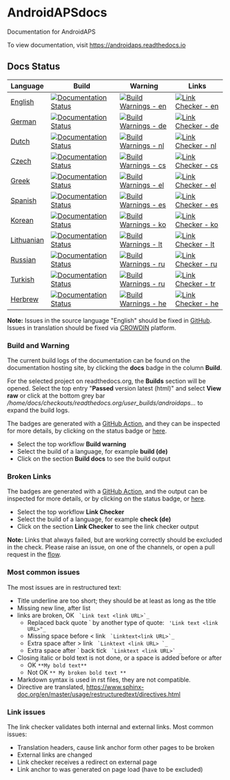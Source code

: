 # AndroidAPSdocs

Documentation for AndroidAPS

To view documentation, visit https://androidaps.readthedocs.io

## Docs Status

| Language | Build | Warning | Links |
| -------- | ----- | ------- | ----- |
| [English](https://androidaps.readthedocs.io/en/latest/)    | [![Documentation Status](https://readthedocs.org/projects/androidaps/badge/?version=latest)](https://readthedocs.org/projects/androidaps/builds/)       | [![Build Warnings - en](https://img.shields.io/endpoint?url=https://gist.githubusercontent.com/Andries-Smit/4d086495590ccb904468b66aecc48bdb/raw/AndroidAPSdocs_build_warnings_en_master.json)](../../actions?query=workflow%3A%22Build+Warnings%22) | [![Link Checker - en](https://img.shields.io/endpoint?url=https://gist.githubusercontent.com/Andries-Smit/fc7bdcb3bc52e1ae006b2435ac6001b4/raw/AndroidAPSdocs_broken_links_en_master.json)](../../actions?query=workflow%3A%22Link+Checker%22) |
| [German](https://androidaps.readthedocs.io/de/latest/)     | [![Documentation Status](https://readthedocs.org/projects/androidaps-de/badge/?version=latest)](https://readthedocs.org/projects/androidaps-de/builds/) | [![Build Warnings - de](https://img.shields.io/endpoint?url=https://gist.githubusercontent.com/Andries-Smit/4d086495590ccb904468b66aecc48bdb/raw/AndroidAPSdocs_build_warnings_de_master.json)](../../actions?query=workflow%3A%22Build+Warnings%22) | [![Link Checker - de](https://img.shields.io/endpoint?url=https://gist.githubusercontent.com/Andries-Smit/fc7bdcb3bc52e1ae006b2435ac6001b4/raw/AndroidAPSdocs_broken_links_de_master.json)](../../actions?query=workflow%3A%22Link+Checker%22) |
| [Dutch](https://androidaps.readthedocs.io/nl/latest/)      | [![Documentation Status](https://readthedocs.org/projects/androidaps-nl/badge/?version=latest)](https://readthedocs.org/projects/androidaps-nl/builds/) | [![Build Warnings - nl](https://img.shields.io/endpoint?url=https://gist.githubusercontent.com/Andries-Smit/4d086495590ccb904468b66aecc48bdb/raw/AndroidAPSdocs_build_warnings_nl_master.json)](../../actions?query=workflow%3A%22Build+Warnings%22) | [![Link Checker - nl](https://img.shields.io/endpoint?url=https://gist.githubusercontent.com/Andries-Smit/fc7bdcb3bc52e1ae006b2435ac6001b4/raw/AndroidAPSdocs_broken_links_nl_master.json)](../../actions?query=workflow%3A%22Link+Checker%22) |
| [Czech](https://androidaps.readthedocs.io/cs/latest/)      | [![Documentation Status](https://readthedocs.org/projects/androidaps-cs/badge/?version=latest)](https://readthedocs.org/projects/androidaps-cs/builds/) | [![Build Warnings - cs](https://img.shields.io/endpoint?url=https://gist.githubusercontent.com/Andries-Smit/4d086495590ccb904468b66aecc48bdb/raw/AndroidAPSdocs_build_warnings_cs_master.json)](../../actions?query=workflow%3A%22Build+Warnings%22) | [![Link Checker - cs](https://img.shields.io/endpoint?url=https://gist.githubusercontent.com/Andries-Smit/fc7bdcb3bc52e1ae006b2435ac6001b4/raw/AndroidAPSdocs_broken_links_cs_master.json)](../../actions?query=workflow%3A%22Link+Checker%22) |
| [Greek](https://androidaps.readthedocs.io/el/latest/)      | [![Documentation Status](https://readthedocs.org/projects/androidaps-el/badge/?version=latest)](https://readthedocs.org/projects/androidaps-el/builds/) | [![Build Warnings - el](https://img.shields.io/endpoint?url=https://gist.githubusercontent.com/Andries-Smit/4d086495590ccb904468b66aecc48bdb/raw/AndroidAPSdocs_build_warnings_el_master.json)](../../actions?query=workflow%3A%22Build+Warnings%22) | [![Link Checker - el](https://img.shields.io/endpoint?url=https://gist.githubusercontent.com/Andries-Smit/fc7bdcb3bc52e1ae006b2435ac6001b4/raw/AndroidAPSdocs_broken_links_el_master.json)](../../actions?query=workflow%3A%22Link+Checker%22) |
| [Spanish](https://androidaps.readthedocs.io/es/latest/)    | [![Documentation Status](https://readthedocs.org/projects/androidaps-es/badge/?version=latest)](https://readthedocs.org/projects/androidaps-es/builds/) | [![Build Warnings - es](https://img.shields.io/endpoint?url=https://gist.githubusercontent.com/Andries-Smit/4d086495590ccb904468b66aecc48bdb/raw/AndroidAPSdocs_build_warnings_es_master.json)](../../actions?query=workflow%3A%22Build+Warnings%22) | [![Link Checker - es](https://img.shields.io/endpoint?url=https://gist.githubusercontent.com/Andries-Smit/fc7bdcb3bc52e1ae006b2435ac6001b4/raw/AndroidAPSdocs_broken_links_es_master.json)](../../actions?query=workflow%3A%22Link+Checker%22) |
| [Korean](https://androidaps.readthedocs.io/ko/latest/)     | [![Documentation Status](https://readthedocs.org/projects/androidaps-ko/badge/?version=latest)](https://readthedocs.org/projects/androidaps-ko/builds/) | [![Build Warnings - ko](https://img.shields.io/endpoint?url=https://gist.githubusercontent.com/Andries-Smit/4d086495590ccb904468b66aecc48bdb/raw/AndroidAPSdocs_build_warnings_ko_master.json)](../../actions?query=workflow%3A%22Build+Warnings%22) | [![Link Checker - ko](https://img.shields.io/endpoint?url=https://gist.githubusercontent.com/Andries-Smit/fc7bdcb3bc52e1ae006b2435ac6001b4/raw/AndroidAPSdocs_broken_links_ko_master.json)](../../actions?query=workflow%3A%22Link+Checker%22) |
| [Lithuanian](https://androidaps.readthedocs.io/lt/latest/) | [![Documentation Status](https://readthedocs.org/projects/androidaps-lt/badge/?version=latest)](https://readthedocs.org/projects/androidaps-lt/builds/) | [![Build Warnings - lt](https://img.shields.io/endpoint?url=https://gist.githubusercontent.com/Andries-Smit/4d086495590ccb904468b66aecc48bdb/raw/AndroidAPSdocs_build_warnings_lt_master.json)](../../actions?query=workflow%3A%22Build+Warnings%22) | [![Link Checker - lt](https://img.shields.io/endpoint?url=https://gist.githubusercontent.com/Andries-Smit/fc7bdcb3bc52e1ae006b2435ac6001b4/raw/AndroidAPSdocs_broken_links_lt_master.json)](../../actions?query=workflow%3A%22Link+Checker%22) |
| [Russian](https://androidaps.readthedocs.io/ru/latest/)    | [![Documentation Status](https://readthedocs.org/projects/androidaps-ru/badge/?version=latest)](https://readthedocs.org/projects/androidaps-ru/builds/) | [![Build Warnings - ru](https://img.shields.io/endpoint?url=https://gist.githubusercontent.com/Andries-Smit/4d086495590ccb904468b66aecc48bdb/raw/AndroidAPSdocs_build_warnings_ru_master.json)](../../actions?query=workflow%3A%22Build+Warnings%22) | [![Link Checker - ru](https://img.shields.io/endpoint?url=https://gist.githubusercontent.com/Andries-Smit/fc7bdcb3bc52e1ae006b2435ac6001b4/raw/AndroidAPSdocs_broken_links_ru_master.json)](../../actions?query=workflow%3A%22Link+Checker%22) |
| [Turkish](https://androidaps.readthedocs.io/tr/latest/)    | [![Documentation Status](https://readthedocs.org/projects/androidaps-tr/badge/?version=latest)](https://readthedocs.org/projects/androidaps-tr/builds/) | [![Build Warnings - ru](https://img.shields.io/endpoint?url=https://gist.githubusercontent.com/Andries-Smit/4d086495590ccb904468b66aecc48bdb/raw/AndroidAPSdocs_build_warnings_tr_master.json)](../../actions?query=workflow%3A%22Build+Warnings%22) | [![Link Checker - tr](https://img.shields.io/endpoint?url=https://gist.githubusercontent.com/Andries-Smit/fc7bdcb3bc52e1ae006b2435ac6001b4/raw/AndroidAPSdocs_broken_links_tr_master.json)](../../actions?query=workflow%3A%22Link+Checker%22) |
| [Herbrew](https://androidaps.readthedocs.io/he/latest/)    | [![Documentation Status](https://readthedocs.org/projects/androidaps-he/badge/?version=latest)](https://readthedocs.org/projects/androidaps-he/builds/) | [![Build Warnings - he](https://img.shields.io/endpoint?url=https://gist.githubusercontent.com/Andries-Smit/4d086495590ccb904468b66aecc48bdb/raw/AndroidAPSdocs_build_warnings_he_master.json)](../../actions?query=workflow%3A%22Build+Warnings%22) | [![Link Checker - he](https://img.shields.io/endpoint?url=https://gist.githubusercontent.com/Andries-Smit/fc7bdcb3bc52e1ae006b2435ac6001b4/raw/AndroidAPSdocs_broken_links_he_master.json)](../../actions?query=workflow%3A%22Link+Checker%22) |


**Note:** Issues in the source language "English" should be fixed in [GitHub](https://github.com/openaps/AndroidAPSdocs). Issues in translation should be fixed via [CROWDIN](https://crowdin.com/project/androidapsdocs) platform.

### Build and Warning

The current build logs of the documentation can be found on the documentation hosting site, by clicking the **docs** badge in the column **Build**.  

For the selected project on readthedocs.org, the **Builds** section will be opened.
Select the top entry "**Passed** version latest (html)" and select **View raw** or click at the bottom grey bar */home/docs/checkouts/readthedocs.org/user_builds/androidaps...* to expand the build logs.

The badges are generated with a [GitHub Action](../../actions), and they can be inspected for more details, by clicking on the status badge or [here](../../actions/workflows/build-warnings.yml).

* Select the top workflow **Build warning**
* Select the build of a language, for example **build (de)**
* Click on the section **Build docs** to see the build output

### Broken Links

The badges are generated with a [GitHub Action](../../actions), and the output can be inspected for more details, or by clicking on the status badge, or [here](../../actions/workflows/link-checker.yml).

* Select the top workflow **Link Checker**
* Select the build of a language, for example **check (de)**
* Click on the section **Link Checker** to see the link checker output

**Note:** Links that always failed, but are working correctly should be excluded in the check. Please raise an issue, on one of the channels, or open a pull request in the [flow](https://github.com/openaps/AndroidAPSdocs/.github/workflows/link-checker.yml#L56).

### Most common issues

The most issues are in restructured text:

- Title underline are too short; they should be at least as long as the title
- Missing new line, after list
- links are broken, OK `` `Link text <link URL>`_``
  - Replaced back quote \` by another type of quote: `` 'Link text <link URL>"_``
  - Missing space before < link  `` `Linktext<link URL>`_``
  - Extra space after > link  `` `Linktext <link URL> `_``
  - Extra space after \` back tick  `` `Linktext <link URL>` _``
- Closing italic or bold text is not done, or a space is added before or after
    - OK `**My bold text**`
    - Not OK `** My broken bold text **`
- Markdown syntax  is used in rst files, they are not compatible.
- Directive are translated, https://www.sphinx-doc.org/en/master/usage/restructuredtext/directives.html

### Link issues

The link checker validates both internal and external links. Most common issues:

- Translation headers, cause link anchor form other pages to be broken
- External links are changed
- Link checker receives a redirect on external page
- Link anchor to was generated on page load (have to be excluded)
